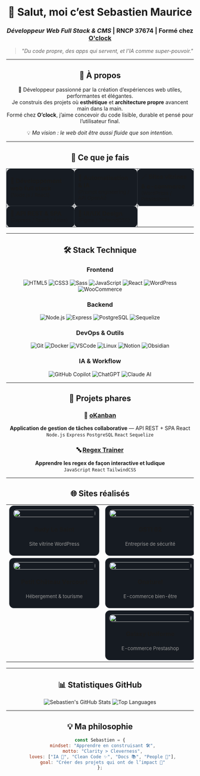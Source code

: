 <!-- 💻 Profil GitHub Pro - Sebastien Maurice -->
<div align="center">

# 👋 Salut, moi c’est **Sebastien Maurice**
### *Développeur Web Full Stack & CMS* | RNCP 37674 | Formé chez [O'clock](https://oclock.io)

> *"Du code propre, des apps qui servent, et l’IA comme super-pouvoir."*

---

## 💫 À propos

👋 Développeur passionné par la création d’expériences web utiles, performantes et élégantes.  
Je construis des projets où **esthétique** et **architecture propre** avancent main dans la main.  
Formé chez **O’clock**, j’aime concevoir du code lisible, durable et pensé pour l’utilisateur final.

💡 *Ma vision : le web doit être aussi fluide que son intention.*

---

<div align="center">

## 💼 Ce que je fais

<table>
  <tr>
    <td style="border:1px solid #30363d; border-radius:10px; padding:10px; background:#161b22;">
      🚀 <b>Développement web full stack</b><br>
      <small>(Node.js / React)</small>
    </td>
    <td style="border:1px solid #30363d; border-radius:10px; padding:10px; background:#161b22;">
      🧠 <b>Automatisation & IA</b><br>
      <small>(Prompt engineering / API OpenAI)</small>
    </td>
    <td style="border:1px solid #30363d; border-radius:10px; padding:10px; background:#161b22;">
      🪄 <b>Sites vitrines & e-commerce</b><br>
      <small>(WordPress / Prestashop)</small>
    </td>
  </tr>
  <tr>
    <td style="border:1px solid #30363d; border-radius:10px; padding:10px; background:#161b22;">
      🧱 <b>API REST & SPA</b><br>
      <small>(Express / React / Axios)</small>
    </td>
    <td style="border:1px solid #30363d; border-radius:10px; padding:10px; background:#161b22;">
      🎨 <b>UI/UX Design</b><br>
      <small>(Figma / TailwindCSS)</small>
    </td>
    <td style="border:none;"></td>
  </tr>
</table>

</div>

---

## 🛠️ Stack Technique

### Frontend  
![HTML5](https://img.shields.io/badge/-HTML5-E34F26?logo=html5&logoColor=white)
![CSS3](https://img.shields.io/badge/-CSS3-1572B6?logo=css3&logoColor=white)
![Sass](https://img.shields.io/badge/-Sass-CC6699?logo=sass&logoColor=white)
![JavaScript](https://img.shields.io/badge/-JavaScript-F7DF1E?logo=javascript&logoColor=black)
![React](https://img.shields.io/badge/-React-61DAFB?logo=react&logoColor=black)
![WordPress](https://img.shields.io/badge/-WordPress-21759B?logo=wordpress&logoColor=white)
![WooCommerce](https://img.shields.io/badge/-WooCommerce-96588A?logo=woocommerce&logoColor=white)

### Backend  
![Node.js](https://img.shields.io/badge/-Node.js-339933?logo=node.js&logoColor=white)
![Express](https://img.shields.io/badge/-Express-000000?logo=express&logoColor=white)
![PostgreSQL](https://img.shields.io/badge/-PostgreSQL-4169E1?logo=postgresql&logoColor=white)
![Sequelize](https://img.shields.io/badge/-Sequelize-52B0E7?logo=sequelize&logoColor=white)

### DevOps & Outils  
![Git](https://img.shields.io/badge/-Git-F05032?logo=git&logoColor=white)
![Docker](https://img.shields.io/badge/-Docker-2496ED?logo=docker&logoColor=white)
![VSCode](https://img.shields.io/badge/-VSCode-007ACC?logo=visualstudiocode&logoColor=white)
![Linux](https://img.shields.io/badge/-Linux-FCC624?logo=linux&logoColor=black)
![Notion](https://img.shields.io/badge/-Notion-000000?logo=notion&logoColor=white)
![Obsidian](https://img.shields.io/badge/-Obsidian-483699?logo=obsidian&logoColor=white)

### IA & Workflow  
![GitHub Copilot](https://img.shields.io/badge/-GitHub%20Copilot-000000?logo=githubcopilot&logoColor=white)
![ChatGPT](https://img.shields.io/badge/-ChatGPT-74aa9c?logo=openai&logoColor=white)
![Claude AI](https://img.shields.io/badge/-Claude%20AI-ff6f61?logo=anthropic&logoColor=white)

---

## 🚀 Projets phares

### 🎯 [oKanban](https://github.com/sebastienmaurice/okanban)
**Application de gestion de tâches collaborative** — API REST + SPA React  
`Node.js` `Express` `PostgreSQL` `React` `Sequelize`

### 🔤 [Regex Trainer](https://github.com/sebastienmaurice/regex-trainer)
**Apprendre les regex de façon interactive et ludique**  
`JavaScript` `React` `TailwindCSS`

---

## 🌐 Sites réalisés

<div align="center">

<table>
  <tr>
    <td>
      <div style="border:1px solid #30363d; border-radius:12px; padding:10px; width:220px; text-align:center; background:#161b22;">
        <a href="https://rudylesaint-magnetiseur.com" target="_blank">
          <img src="./assets/rudylesaint.png" width="100%" style="border-radius:8px;">
        </a>
        <h4>Rudy Le Saint</h4>
        <p style="font-size:13px; color:#999;">Site vitrine WordPress</p>
      </div>
    </td>
    <td>
      <div style="border:1px solid #30363d; border-radius:12px; padding:10px; width:220px; text-align:center; background:#161b22;">
        <a href="https://gsti62.com/" target="_blank">
          <img src="./assets/gsti62.png" width="100%" style="border-radius:8px;">
        </a>
        <h4>GSTI 62</h4>
        <p style="font-size:13px; color:#999;">Entreprise de sécurité</p>
      </div>
    </td>
    <td>
      <div style="border:1px solid #30363d; border-radius:12px; padding:10px; width:220px; text-align:center; background:#161b22;">
        <a href="https://www.palimpseste-urbain.com/" target="_blank">
          <img src="./assets/palimpseste.png" width="100%" style="border-radius:8px;">
        </a>
        <h4>Palimpseste Urbain</h4>
        <p style="font-size:13px; color:#999;">Architecte & urbanisme</p>
      </div>
    </td>
  </tr>

  <tr>
    <td>
      <div style="border:1px solid #30363d; border-radius:12px; padding:10px; width:220px; text-align:center; background:#161b22;">
        <a href="https://www.petitchateauvercourt.com/" target="_blank">
          <img src="./assets/petitchateau.png" width="100%" style="border-radius:8px;">
        </a>
        <h4>Petit Château Vercourt</h4>
        <p style="font-size:13px; color:#999;">Hébergement & tourisme</p>
      </div>
    </td>
    <td>
      <div style="border:1px solid #30363d; border-radius:12px; padding:10px; width:220px; text-align:center; background:#161b22;">
        <a href="https://onaturel.eu/" target="_blank">
          <img src="./assets/onaturel.png" width="100%" style="border-radius:8px;">
        </a>
        <h4>Onaturel</h4>
        <p style="font-size:13px; color:#999;">E-commerce bien-être</p>
      </div>
    </td>
    <td>
      <div style="border:1px solid #30363d; border-radius:12px; padding:10px; width:220px; text-align:center; background:#161b22;">
        <a href="https://alternativ-uniforme.fr/" target="_blank">
          <img src="./assets/alternativ.png" width="100%" style="border-radius:8px;">
        </a>
        <h4>Alternativ Uniforme</h4>
        <p style="font-size:13px; color:#999;">Boutique textile pro</p>
      </div>
    </td>
  </tr>

  <tr>
    <td colspan="3" align="center">
      <div style="border:1px solid #30363d; border-radius:12px; padding:10px; width:220px; margin:auto; text-align:center; background:#161b22;">
        <a href="https://www.galaxy-uniforme.com/" target="_blank">
          <img src="./assets/galaxy.png" width="100%" style="border-radius:8px;">
        </a>
        <h4>Galaxy Uniforme</h4>
        <p style="font-size:13px; color:#999;">E-commerce Prestashop</p>
      </div>
    </td>
  </tr>
</table>

</div>

---

## 📊 Statistiques GitHub

![Sebastien's GitHub Stats](https://github-readme-stats.vercel.app/api?username=sebastienmaurice&show_icons=true&theme=tokyonight&hide_border=true)
![Top Languages](https://github-readme-stats.vercel.app/api/top-langs/?username=sebastienmaurice&layout=compact&theme=tokyonight&hide_border=true)

---

<div align="center">

## 💡 Ma philosophie

```js
const Sebastien = {
  mindset: "Apprendre en construisant 🛠️",
  motto: "Clarity > Cleverness",
  loves: ["IA 🤖", "Clean Code ✨", "Docs 📚", "People 🤝"],
  goal: "Créer des projets qui ont de l’impact 🚀"
};
